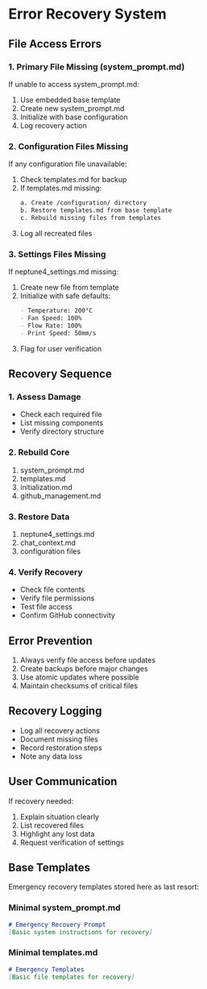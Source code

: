 # Error Recovery System

## File Access Errors

### 1. Primary File Missing (system_prompt.md)
If unable to access system_prompt.md:
1. Use embedded base template
2. Create new system_prompt.md
3. Initialize with base configuration
4. Log recovery action

### 2. Configuration Files Missing
If any configuration file unavailable:
1. Check templates.md for backup
2. If templates.md missing:
   ```markdown
   a. Create /configuration/ directory
   b. Restore templates.md from base template
   c. Rebuild missing files from templates
   ```
3. Log all recreated files

### 3. Settings Files Missing
If neptune4_settings.md missing:
1. Create new file from template
2. Initialize with safe defaults:
   ```markdown
   - Temperature: 200°C
   - Fan Speed: 100%
   - Flow Rate: 100%
   - Print Speed: 50mm/s
   ```
3. Flag for user verification

## Recovery Sequence

### 1. Assess Damage
- Check each required file
- List missing components
- Verify directory structure

### 2. Rebuild Core
1. system_prompt.md
2. templates.md
3. initialization.md
4. github_management.md

### 3. Restore Data
1. neptune4_settings.md
2. chat_context.md
3. configuration files

### 4. Verify Recovery
- Check file contents
- Verify file permissions
- Test file access
- Confirm GitHub connectivity

## Error Prevention
1. Always verify file access before updates
2. Create backups before major changes
3. Use atomic updates where possible
4. Maintain checksums of critical files

## Recovery Logging
- Log all recovery actions
- Document missing files
- Record restoration steps
- Note any data loss

## User Communication
If recovery needed:
1. Explain situation clearly
2. List recovered files
3. Highlight any lost data
4. Request verification of settings

## Base Templates
Emergency recovery templates stored here as last resort:

### Minimal system_prompt.md
```markdown
# Emergency Recovery Prompt
[Basic system instructions for recovery]
```

### Minimal templates.md
```markdown
# Emergency Templates
[Basic file templates for recovery]
```